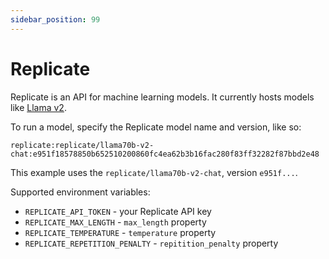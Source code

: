 ```yaml
---
sidebar_position: 99
---
```


# Replicate

Replicate is an API for machine learning models. It currently hosts models like [Llama v2](https://replicate.com/replicate/llama70b-v2-chat).

To run a model, specify the Replicate model name and version, like so:

```
replicate:replicate/llama70b-v2-chat:e951f18578850b652510200860fc4ea62b3b16fac280f83ff32282f87bbd2e48
```

This example uses the `replicate/llama70b-v2-chat`, version `e951f...`.

Supported environment variables:

- `REPLICATE_API_TOKEN` - your Replicate API key
- `REPLICATE_MAX_LENGTH` - `max_length` property
- `REPLICATE_TEMPERATURE` - `temperature` property
- `REPLICATE_REPETITION_PENALTY` - `repitition_penalty` property
